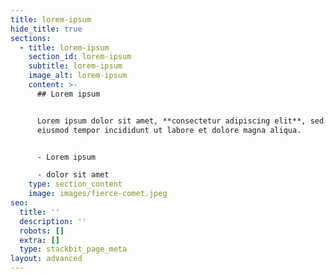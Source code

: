 ```yaml
---
title: lorem-ipsum
hide_title: true
sections:
  - title: lorem-ipsum
    section_id: lorem-ipsum
    subtitle: lorem-ipsum
    image_alt: lorem-ipsum
    content: >-
      ## Lorem ipsum


      Lorem ipsum dolor sit amet, **consectetur adipiscing elit**, sed do
      eiusmod tempor incididunt ut labore et dolore magna aliqua.


      - Lorem ipsum

      - dolor sit amet
    type: section_content
    image: images/fierce-comet.jpeg
seo:
  title: ''
  description: ''
  robots: []
  extra: []
  type: stackbit_page_meta
layout: advanced
---
```

